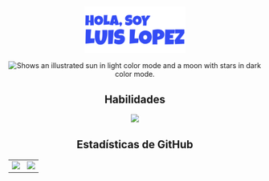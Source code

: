 <div align="center">
  <a>
    <img src="assets/hero.svg" alt="Hola, soy Luis Lopez" width="40%"/>
  </a>
  <p align="center">
    <picture>
  <source media="(prefers-color-scheme: dark)" srcset="https://user-images.githubusercontent.com/25423296/163456776-7f95b81a-f1ed-45f7-b7ab-8fa810d529fa.png">
  <img alt="Shows an illustrated sun in light color mode and a moon with stars in dark color mode." src="https://user-images.githubusercontent.com/25423296/163456779-a8556205-d0a5-45e2-ac17-42d089e3c3f8.png">
</picture>
</p>
</div>

<h2 align="center">Habilidades</h2>
<p align="center">
  <img src="https://icons-github.vercel.app/api/icons?i=kotlin,jc,cs,php,laravel,html,js,ts,tailwind,astro" height="42"/>
</p>

<h2 align="center">Estadísticas de GitHub</h2>
<table align="center">
  <tr>
    <td>
      <img src="https://cosmo-github-readme-stats.vercel.app/api?username=LuisLopez-developer&show_icons=true" />
    </td>
    <td>
      <img src="https://cosmo-github-readme-stats.vercel.app/api/top-langs/?username=LuisLopez-developer&show_icons=true&layout=compact&langs_count=8" />
    </td>
  </tr>
</table>